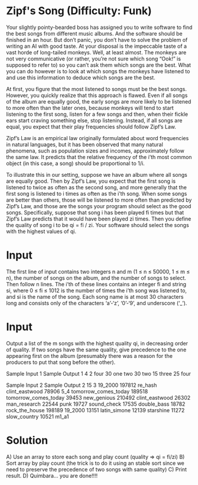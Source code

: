 Zipf's Song (Difficulty: Funk)
==========
Your slightly pointy-bearded boss has assigned you to write software to find the best songs from different music albums. And the software should be finished in an hour. But don’t panic, you don’t have to solve the problem of writing an AI with good taste. At your disposal is the impeccable taste of a vast horde of long-tailed monkeys. Well, at least almost. The monkeys are not very communicative (or rather, you’re not sure which song “Ook!” is supposed to refer to) so you can’t ask them which songs are the best. What you can do however is to look at which songs the monkeys have listened to and use this information to deduce which songs are the best.

At first, you figure that the most listened to songs must be the best songs. However, you quickly realize that this approach is flawed. Even if all songs of the album are equally good, the early songs are more likely to be listened to more often than the later ones, because monkeys will tend to start listening to the first song, listen for a few songs and then, when their fickle ears start craving something else, stop listening. Instead, if all songs are equal, you expect that their play frequencies should follow Zipf’s Law.

Zipf’s Law is an empirical law originally formulated about word frequencies in natural languages, but it has been observed that many natural phenomena, such as population sizes and incomes, approximately follow the same law. It predicts that the relative frequency of the i’th most common object (in this case, a song) should be proportional to 1/i.

To illustrate this in our setting, suppose we have an album where all songs are equally good. Then by Zipf’s Law, you expect that the first song is listened to twice as often as the second song, and more generally that the first song is listened to i times as often as the i’th song. When some songs are better than others, those will be listened to more often than predicted by Zipf’s Law,	and those are the songs your program should select as the good songs. Specifically, suppose that song i has been played fi times but that Zipf’s Law predicts that it would have been	played zi times. Then you define the quality of song i to be qi = fi / zi. Your software should select the songs with the highest values of qi.

Input
==========
The first line of input contains two integers n and m (1 ≤ n ≤ 50000, 1 ≤ m ≤ n), the number of songs on the album, and the number of songs to select. Then follow n lines. The i’th of these lines contains an integer fi and string si, where 0 ≤ fi ≤ 1012 is the number of times the i’th song was listened to, and si is the name of the song. Each song name is at most 30 characters long and consists only of the characters ‘a’-‘z’, ‘0’-‘9’, and underscore (‘_’).

Input
==========
Output a list of the m songs with the highest quality qi, in decreasing order of quality. If two songs have the same quality, give precedence to the one appearing first on the album (presumably there was a reason for the producers to put that song before the other).

Sample Input 1				Sample Output 1
4 2					four
30 one					two
30 two
15 three
25 four

Sample Input 2				Sample Output 2
15 3					19_2000
197812 re_hash				clint_eastwood
78906 5_4				tomorrow_comes_today
189518 tomorrow_comes_today
39453 new_genious
210492 clint_eastwood
26302 man_research
22544 punk
19727 sound_check
17535 double_bass
18782 rock_the_house
198189 19_2000
13151 latin_simone
12139 starshine
11272 slow_country
10521 m1_a1

Solution
==========
A) Use an array to store each song and play count (quality => qi = fi/zi)
B) Sort array by play count (the trick is to do it using an stable sort since we need to preserve the precedence of two songs with same quality)
C) Print result.
D) Quimbara… you are done!!!!

